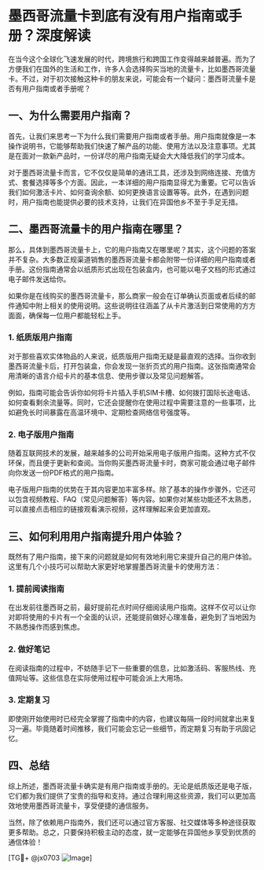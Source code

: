 # 墨西哥流量卡到底有没有用户指南或手册？深度解读

在当今这个全球化飞速发展的时代，跨境旅行和跨国工作变得越来越普遍。而为了方便我们在国外的生活和工作，许多人会选择购买当地的流量卡，比如墨西哥流量卡。不过，对于初次接触这种卡的朋友来说，可能会有一个疑问：墨西哥流量卡是否有用户指南或者手册呢？

## 一、为什么需要用户指南？

首先，让我们来思考一下为什么我们需要用户指南或者手册。用户指南就像是一本操作说明书，它能够帮助我们快速了解产品的功能、使用方法以及注意事项。尤其是在面对一款新产品时，一份详尽的用户指南无疑会大大降低我们的学习成本。

对于墨西哥流量卡而言，它不仅仅是简单的通讯工具，还涉及到网络连接、充值方式、套餐选择等多个方面。因此，一本详细的用户指南显得尤为重要。它可以告诉我们如何激活卡片、如何查询余额、如何更换语言设置等等。此外，在遇到问题时，用户指南也能提供必要的技术支持，让我们在异国他乡不至于手足无措。

## 二、墨西哥流量卡的用户指南在哪里？

那么，具体到墨西哥流量卡上，它的用户指南又在哪里呢？其实，这个问题的答案并不复杂。大多数正规渠道销售的墨西哥流量卡都会附带一份详细的用户指南或者手册。这份指南通常会以纸质形式出现在包装盒内，也可能以电子文档的形式通过电子邮件发送给你。

如果你是在线购买的墨西哥流量卡，那么商家一般会在订单确认页面或者后续的邮件通知中附上相关的使用说明。这些说明往往涵盖了从卡片激活到日常使用的方方面面，确保每一位用户都能轻松上手。

### 1. 纸质版用户指南

对于那些喜欢实体物品的人来说，纸质版用户指南无疑是最直观的选择。当你收到墨西哥流量卡后，打开包装盒，你会发现一张折页式的用户指南。这张指南通常会用清晰的语言介绍卡片的基本信息、使用步骤以及常见问题解答。

例如，指南可能会告诉你如何将卡片插入手机SIM卡槽、如何拨打国际长途电话、如何查看剩余流量等。同时，它还会提醒你在使用过程中需要注意的一些事项，比如避免长时间暴露在高温环境中、定期检查网络信号强度等。

### 2. 电子版用户指南

随着互联网技术的发展，越来越多的公司开始采用电子版用户指南。这种方式不仅环保，而且便于更新和查阅。当你购买墨西哥流量卡时，商家可能会通过电子邮件向你发送一份PDF格式的用户指南。

电子版用户指南的优势在于其内容更加丰富多样。除了基本的操作步骤外，它还可以包含视频教程、FAQ（常见问题解答）等内容。如果你对某些功能还不太熟悉，可以直接点击相应的链接观看演示视频，这样理解起来会更加直观。

## 三、如何利用用户指南提升用户体验？

既然有了用户指南，接下来的问题就是如何有效地利用它来提升自己的用户体验。这里有几个小技巧可以帮助大家更好地掌握墨西哥流量卡的使用方法：

### 1. 提前阅读指南

在出发前往墨西哥之前，最好提前花点时间仔细阅读用户指南。这样不仅可以让你对即将使用的卡片有一个全面的认识，还能提前做好心理准备，避免到了当地因为不熟悉操作而感到焦虑。

### 2. 做好笔记

在阅读指南的过程中，不妨随手记下一些重要的信息，比如激活码、客服热线、充值网址等。这些信息在实际使用过程中可能会派上大用场。

### 3. 定期复习

即使刚开始使用时已经完全掌握了指南中的内容，也建议每隔一段时间就拿出来复习一遍。毕竟随着时间推移，我们可能会忘记一些细节，而定期复习有助于巩固记忆。

## 四、总结

综上所述，墨西哥流量卡确实是有用户指南或手册的。无论是纸质版还是电子版，它们都为我们提供了宝贵的指导和支持。通过合理利用这些资源，我们可以更加高效地使用墨西哥流量卡，享受便捷的通信服务。

当然，除了依赖用户指南外，我们还可以通过官方客服、社交媒体等多种途径获取更多帮助。总之，只要保持积极主动的态度，就一定能够在异国他乡享受到优质的通信体验！

[TG💪+ @jx0703 ![Image](https://github.com/user-attachments/assets/dbca1d08-cadb-493c-b0ec-ad6f7a83f270)]